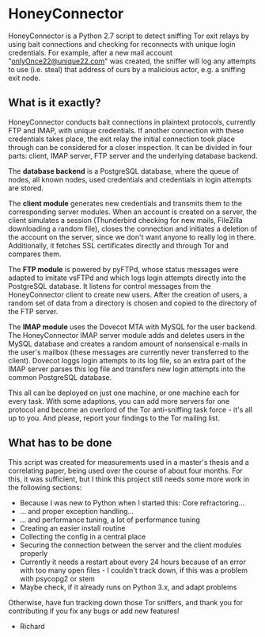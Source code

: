 HoneyConnector
==============

HoneyConnector is a Python 2.7 script to detect sniffing Tor exit relays by using bait connections and checking for reconnects with unique login credentials. For example, after a new mail account "onlyOnce22@unique22.com" was created, the sniffer will log any attempts to use (i.e. steal) that address of ours by a malicious actor, e.g. a sniffing exit node.

What is it exactly?
--------

HoneyConnector conducts bait connections in plaintext protocols, currently FTP and IMAP, with unique credentials. If another connection with these credentials takes place, the exit relay the initial connection took place through can be considered for a closer inspection. It can be divided in four parts: client, IMAP server, FTP server and the underlying database backend.

The **database backend** is a PostgreSQL database, where the queue of nodes, all known nodes, used credentials and credentials in login attempts are stored.

The **client module** generates new credentials and transmits them to the corresponding server modules. When an account is created on a server, the client simulates a session (Thunderbird checking for new mails, FileZilla downloading a random file), closes the connection and initiates a deletion of the account on the server, since we don't want anyone to really log in there. Additionally, it fetches SSL certificates directly and through Tor and compares them.

The **FTP module** is powered by pyFTPd, whose status messages were adapted to imitate vsFTPd and which logs login attempts directly into the PostgreSQL database. It listens for control messages from the HoneyConnector client to create new users. After the creation of users, a random set of data from a directory is chosen and copied to the directory of the FTP server.

The **IMAP module** uses the Dovecot MTA with MySQL for the user backend. The HoneyConnector IMAP server module adds and deletes users in the MySQL database and creates a random amount of nonsensical e-mails in the user's mailbox (these messages are currently never transferred to the client). Dovecot loggs login attempts to its log file, so an extra part of the IMAP server parses this log file and transfers new login attempts into the common PostgreSQL database.

This all can be deployed on just one machine, or one machine each for every task. With some adaptions, you can add more servers for one protocol and become an overlord of the Tor anti-sniffing task force - it's all up to you. And please, report your findings to the Tor mailing list.

What has to be done
--------

This script was created for measurements used in a master's thesis and a correlating paper, being used over the course of about four months. For this, it was sufficient, but I think this project still needs some more work in the following sections:

*   Because I was new to Python when I started this: Core refractoring...
*   ... and proper exception handling...
*   ... and performance tuning, a lot of performance tuning
*   Creating an easier install routine
*   Collecting the config in a central place
*   Securing the connection between the server and the client modules properly
*   Currently it needs a restart about every 24 hours because of an error with too many open files - I couldn't track down, if this was a problem with psycopg2 or stem
*   Maybe check, if it already runs on Python 3.x, and adapt problems

Otherwise, have fun tracking down those Tor sniffers, and thank you for contributing if you fix any bugs or add new features!

- Richard
